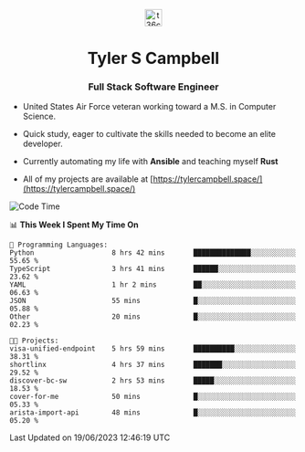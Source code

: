 <p align="center">
<a href="https://www.linkedin.com/in/t36campbell" target="blank"><img align="center" src="https://ik.imagekit.io/t36campbell/Portfolio/linkedin.png.original_m8bbGgPh6.png" alt="t36campbell" height="30" width="30" /></a>
</p>
<h1 align="center">Tyler S Campbell</h1>
<h3 align="center">Full Stack Software Engineer</h3>

* United States Air Force veteran working toward a M.S. in Computer Science.

* Quick study, eager to cultivate the skills needed to become an elite developer.

* Currently automating my life with **Ansible** and teaching myself **Rust**

* All of my projects are available at [https://tylercampbell.space/](https://tylercampbell.space/)

<!--START_SECTION:waka-->
![Code Time](http://img.shields.io/badge/Code%20Time-2%2C575%20hrs%2040%20mins-blue)

📊 **This Week I Spent My Time On** 

```text
💬 Programming Languages: 
Python                   8 hrs 42 mins       ██████████████░░░░░░░░░░░   55.65 % 
TypeScript               3 hrs 41 mins       ██████░░░░░░░░░░░░░░░░░░░   23.62 % 
YAML                     1 hr 2 mins         ██░░░░░░░░░░░░░░░░░░░░░░░   06.63 % 
JSON                     55 mins             █░░░░░░░░░░░░░░░░░░░░░░░░   05.88 % 
Other                    20 mins             █░░░░░░░░░░░░░░░░░░░░░░░░   02.23 % 

🐱‍💻 Projects: 
visa-unified-endpoint    5 hrs 59 mins       ██████████░░░░░░░░░░░░░░░   38.31 % 
shortlinx                4 hrs 37 mins       ███████░░░░░░░░░░░░░░░░░░   29.52 % 
discover-bc-sw           2 hrs 53 mins       █████░░░░░░░░░░░░░░░░░░░░   18.53 % 
cover-for-me             50 mins             █░░░░░░░░░░░░░░░░░░░░░░░░   05.33 % 
arista-import-api        48 mins             █░░░░░░░░░░░░░░░░░░░░░░░░   05.20 % 
```


 Last Updated on 19/06/2023 12:46:19 UTC
<!--END_SECTION:waka-->
